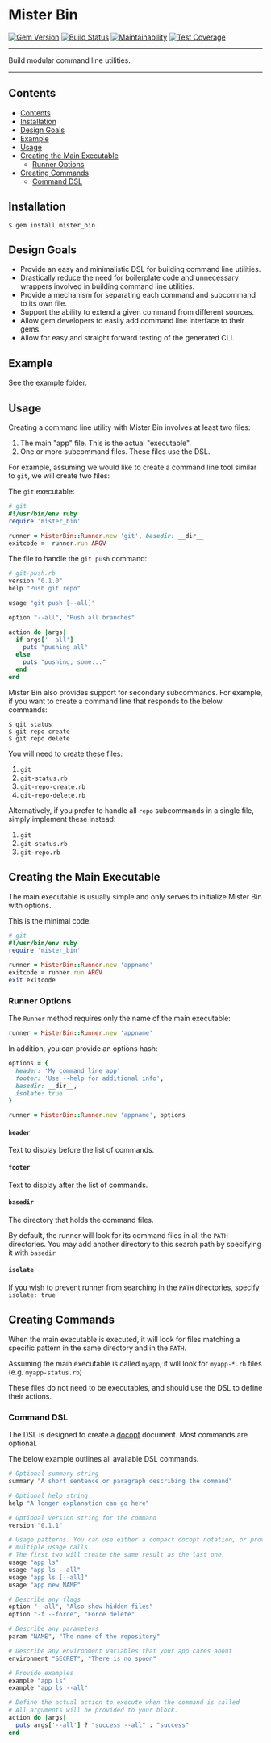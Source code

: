 Mister Bin
==================================================

[![Gem Version](https://badge.fury.io/rb/mister_bin.svg)](https://badge.fury.io/rb/mister_bin)
[![Build Status](https://travis-ci.org/DannyBen/mister_bin.svg?branch=master)](https://travis-ci.org/DannyBen/mister_bin)
[![Maintainability](https://api.codeclimate.com/v1/badges/ae82443a99c2839d8ba8/maintainability)](https://codeclimate.com/github/DannyBen/mister_bin/maintainability)
[![Test Coverage](https://api.codeclimate.com/v1/badges/ae82443a99c2839d8ba8/test_coverage)](https://codeclimate.com/github/DannyBen/mister_bin/test_coverage)

---

Build modular command line utilities.

---

Contents
--------------------------------------------------

* [Contents](#contents)
* [Installation](#installation)
* [Design Goals](#design-goals)
* [Example](#example)
* [Usage](#usage)
* [Creating the Main Executable](#creating-the-main-executable)
    * [Runner Options](#runner-options)
* [Creating Commands](#creating-commands)
    * [Command DSL](#command-dsl)


Installation
--------------------------------------------------

    $ gem install mister_bin



Design Goals
--------------------------------------------------

- Provide an easy and minimalistic DSL for building command line utilities.
- Drastically reduce the need for boilerplate code and unnecessary wrappers 
  involved in building command line utilities.
- Provide a mechanism for separating each command and subcommand to its 
  own file.
- Support the ability to extend a given command from different sources.
- Allow gem developers to easily add command line interface to their gems.
- Allow for easy and straight forward testing of the generated CLI.



Example
--------------------------------------------------

See the [example](/example) folder.



Usage
--------------------------------------------------

Creating a command line utility with Mister Bin involves at least two files:

1. The main "app" file. This is the actual "executable".
2. One or more subcommand files. These files use the DSL.

For example, assuming we would like to create a command line tool similar 
to `git`, we will create two files:

The `git` executable:

```ruby
# git
#!/usr/bin/env ruby
require 'mister_bin'

runner = MisterBin::Runner.new 'git', basedir: __dir__
exitcode =  runner.run ARGV
```

The file to handle the `git push` command:

```ruby
# git-push.rb
version "0.1.0"
help "Push git repo"

usage "git push [--all]"

option "--all", "Push all branches"

action do |args|
  if args['--all']
    puts "pushing all"
  else
    puts "pushing, some..."
  end
end
```

Mister Bin also provides support for secondary subcommands. For example,
if you want to create a command line that responds to the below commands:

```
$ git status
$ git repo create
$ git repo delete
```

You will need to create these files:

1. `git`
2. `git-status.rb`
3. `git-repo-create.rb`
4. `git-repo-delete.rb`

Alternatively, if you prefer to handle all `repo` subcommands in a single 
file, simply implement these instead:

1. `git`
2. `git-status.rb`
3. `git-repo.rb`



Creating the Main Executable
--------------------------------------------------

The main executable is usually simple and only serves to initialize Mister 
Bin with options.

This is the minimal code:

```ruby
# git
#!/usr/bin/env ruby
require 'mister_bin'

runner = MisterBin::Runner.new 'appname'
exitcode = runner.run ARGV
exit exitcode
```

### Runner Options

The `Runner` method requires only the name of the main executable:

```ruby
runner = MisterBin::Runner.new 'appname'
```

In addition, you can provide an options hash:

```ruby
options = {
  header: 'My command line app'
  footer: 'Use --help for additional info',
  basedir: __dir__, 
  isolate: true
}

runner = MisterBin::Runner.new 'appname', options
```

#### `header`

Text to display before the list of commands.

#### `footer`

Text to display after the list of commands.

#### `basedir`

The directory that holds the command files. 

By default, the runner will look for its command files in all the `PATH` 
directories. You may add another directory to this search path by specifying
it with `basedir`

#### `isolate`

If you wish to prevent runner from searching in the `PATH` directories, 
specify `isolate: true`


Creating Commands
--------------------------------------------------

When the main executable is executed, it will look for files matching a 
specific pattern in the same directory and in the `PATH`.

Assuming the main executable is called `myapp`, it will look for 
`myapp-*.rb` files (e.g. `myapp-status.rb`)

These files do not need to be executables, and should use the DSL to define
their actions.



### Command DSL

The DSL is designed to create a [docopt][1] document. Most commands are 
optional.

The below example outlines all available DSL commands.


```ruby
# Optional summary string
summary "A short sentence or paragraph describing the command"

# Optional help string
help "A longer explanation can go here"

# Optional version string for the command
version "0.1.1"

# Usage patterns. You can use either a compact docopt notation, or provide
# multiple usage calls.
# The first two will create the same result as the last one.
usage "app ls"
usage "app ls --all"
usage "app ls [--all]"
usage "app new NAME"

# Describe any flags
option "--all", "Also show hidden files"
option "-f --force", "Force delete"

# Describe any parameters
param "NAME", "The name of the repository"

# Describe any environment variables that your app cares about
environment "SECRET", "There is no spoon"

# Provide examples
example "app ls"
example "app ls --all"

# Define the actual action to execute when the command is called
# All arguments will be provided to your block.
action do |args|
  puts args['--all'] ? "success --all" : "success"
end
```


[1]: http://docopt.org/
